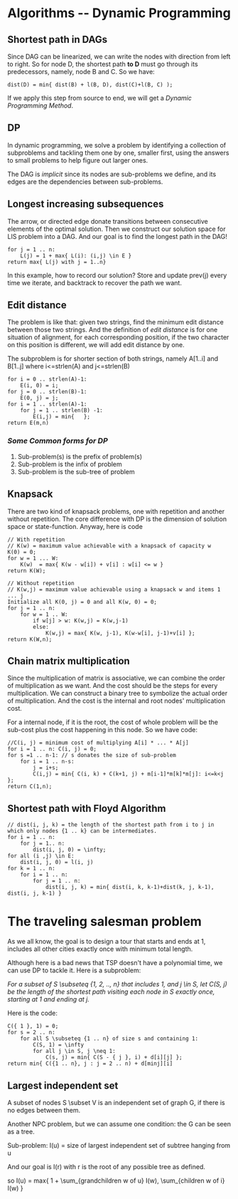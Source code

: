 # Algorithms -- Dynamic Programming
## Shortest path in DAGs
Since DAG can be linearized, we can write the nodes with direction from left to right. So for node D, the shortest path **to D** must go through its predecessors, namely, node B and C. So we have:

    dist(D) = min{ dist(B) + l(B, D), dist(C)+l(B, C) );

If we apply this step from source to end, we will get a *Dynamic Programming Method*.

## DP
In dynamic programming, we solve a problem by identifying a collection of subproblems and tackling them one by one, smaller first, using the answers to small problems to help figure out larger ones.

The DAG is *implicit* since its nodes are sub-problems we define, and its edges are the dependencies between sub-problems.

## Longest increasing subsequences
The arrow, or directed edge donate transitions between consecutive elements of the optimal solution. Then we construct our solution space for LIS problem into a DAG. And our goal is to find the longest path in the DAG!

    for j = 1 .. n:
        L(j) = 1 + max{ L(i): (i,j) \in E }
    return max{ L(j) with j = 1..n}

In this example, how to record our solution? Store and update prev(j) every time we iterate, and backtrack to recover the path we want.

## Edit distance
The problem is like that: given two strings, find the minimum edit distance between those two strings. And the definition of *edit distance* is for one situation of alignment, for each corresponding position, if the two character on this position is different, we will add edit distance by one.

The subproblem is for shorter section of both strings, namely A[1..i] and B[1..j] where i<=strlen(A) and j<=strlen(B)

    for i = 0 .. strlen(A)-1:
        E(i, 0) = i;
    for j = 0 .. strlen(B)-1:
        E(0, j) = j;
    for i = 1 .. strlen(A)-1:
        for j = 1 .. strlen(B) -1:
            E(i,j) = min{ 	};
    return E(m,n)

### *Some Common forms for DP*
1. Sub-problem(s) is the prefix of problem(s)
2. Sub-problem is the infix of problem
3. Sub-problem is the sub-tree of problem

## Knapsack 
There are two kind of knapsack problems, one with repetition and another without repetition. The core difference with DP is the dimension of solution space or state-function. Anyway, here is code

    // With repetition
    // K(w) = maximum value achievable with a knapsack of capacity w
    K(0) = 0;
    for w = 1 ... W:    
        K(w)  = max{ K(w - w[i]) + v[i] : w[i] <= w }
    return K(W);

    // Without repetition
    // K(w,j) = maximum value achievable using a knapsack w and items 1 ... j
    Initialize all K(0, j) = 0 and all K(w, 0) = 0;
    for j = 1 .. n:
        for w = 1 .. W:
            if w[j] > w: K(w,j) = K(w,j-1)
            else:    
                K(w,j) = max{ K(w, j-1), K(w-w[i], j-1)+v[i] };
    return K(W,n);

  ## Chain matrix multiplication
Since the multiplication of matrix is associative, we can combine the order of multiplication as we want. And the cost should be the steps for every multiplication. We can construct a binary tree to symbolize the actual order of multiplication. And the cost is the internal and root nodes' multiplication cost. 

For a internal node, if it is the root, the cost of whole problem will be the sub-cost plus the cost happening in this node. So we have code:

    //C(i, j) = minimum cost of multiplying A[i] * ... * A[j]
    for i = 1 .. n: C(i, j) = 0;
    for s =1 .. n-1: // s donates the size of sub-problem
        for i = 1 .. n-s:
            j = i+s;
            C(i,j) = min{ C(i, k) + C(k+1, j) + m[i-1]*m[k]*m[j]: i<=k<j };
    return C(1,n);

## Shortest path with Floyd Algorithm

    // dist(i, j, k) = the length of the shortest path from i to j in which only nodes {1 .. k} can be intermediates.
    for i = 1 .. n:
        for j = 1.. n:
            dist(i, j, 0) = \infty;
    for all (i ,j) \in E:
        dist(i, j, 0) = l(i, j)
    for k = 1 .. n:
        for i = 1 .. n:
            for j = 1 .. n:
                dist(i, j, k) = min{ dist(i, k, k-1)+dist(k, j, k-1), dist(i, j, k-1) }

# The traveling salesman problem
As we all know, the goal is to design a tour that starts and ends at 1, includes all other cities exactly once with minimum total length.

Although here is a bad news that TSP doesn't have a polynomial time, we can use DP to tackle it. Here is a subproblem:

*For a subset of S \subseteq {1, 2, .., n} that includes 1, and j \in S, let C(S, j) be the length of the shortest path visiting each node in S exactly once, starting at 1 and ending at j.*

Here is the code:

    C({ 1 }, 1) = 0;
    for s = 2 .. n:
        for all S \subseteq {1 .. n} of size s and containing 1:
            C(S, 1) = \infty
            for all j \in S, j \neq 1:
                C(s, j) = min{ C(S - { j }, i) + d[i][j] };
    return min{ C({1 .. n}, j : j = 2 .. n) + d[minj][i]

## Largest independent set
A subset of nodes S \subset V is an independent set of graph G, if there is no edges between them.

Another NPC problem, but we can assume one condition: the G can be seen as a tree.

Sub-problem: I(u) = size of largest independent set of subtree hanging from u

And our goal is I(r) with r is the root of any possible tree as defined.

so I(u) = max{ 1 + \sum_{grandchildren w of u} I(w), \sum_{children w of i} I(w) }

  
